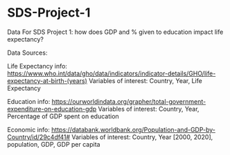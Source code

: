 # SDS-Project-1
Data For SDS Project 1: how does GDP and % given to education impact life expectancy?

Data Sources:

Life Expectancy info:
https://www.who.int/data/gho/data/indicators/indicator-details/GHO/life-expectancy-at-birth-(years)
Variables of interest: Country, Year, Life Expectancy

Education info:
https://ourworldindata.org/grapher/total-government-expenditure-on-education-gdp
Variables of interest: Country, Year, Percentage of GDP spent on education

Economic info:
https://databank.worldbank.org/Population-and-GDP-by-Country/id/29c4df41#
Variables of interest: Country, Year [2000, 2020], population, GDP, GDP per capita
